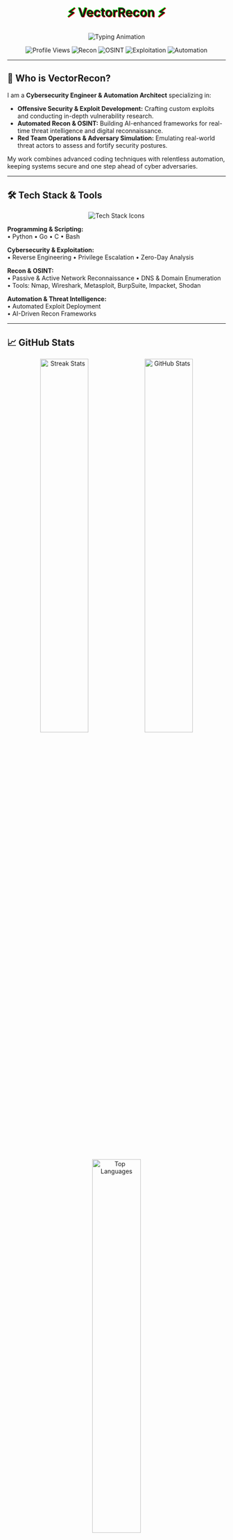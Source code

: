 <!-- Custom Animated CSS for Glitch Effect -->
<style>
@keyframes glitch {
  0% { text-shadow: 3px 3px 0 #00ff00, -3px -3px 0 #ff0000; }
  25% { text-shadow: -3px -3px 0 #00ff00, 3px 3px 0 #ff0000; }
  50% { text-shadow: 3px -3px 0 #ff0000, -3px 3px 0 #00ff00; }
  75% { text-shadow: -3px 3px 0 #ff0000, 3px -3px 0 #00ff00; }
  100% { text-shadow: 3px 3px 0 #00ff00, -3px -3px 0 #ff0000; }
}
.glitch-text {
  animation: glitch 1.5s infinite;
}
</style>

<!-- Header with Glitch Animation -->
<h1 align="center">
  <span class="glitch-text">⚡ VectorRecon ⚡</span>
</h1>

<!-- Typing Animation Banner -->
<p align="center">
  <img src="https://readme-typing-svg.demolab.com?font=Fira+Code&size=22&pause=1000&color=00FF00&center=true&vCenter=true&width=600&lines=Advanced+Recon+%7C+Offensive+Security;Automated+Threat+Intelligence;Real-Time+OSINT+%7C+Exploit+Development;Adversary+Simulation+%7C+Automation+Frameworks" alt="Typing Animation">
</p>

<!-- Dynamic Badges -->
<p align="center">
  <img src="https://komarev.com/ghpvc/?username=VectorRecon&label=🔥+Hacker+Sightings&color=00ff00&style=flat" alt="Profile Views">
  <img src="https://img.shields.io/badge/Recon-%23ffb400.svg?style=for-the-badge&logo=databricks&logoColor=black" alt="Recon">
  <img src="https://img.shields.io/badge/OSINT-%2300ff00.svg?style=for-the-badge&logo=wikidata&logoColor=black" alt="OSINT">
  <img src="https://img.shields.io/badge/Exploitation-%23ff0000.svg?style=for-the-badge&logo=microsoftsqlserver&logoColor=black" alt="Exploitation">
  <img src="https://img.shields.io/badge/Automation-%23009688.svg?style=for-the-badge&logo=python&logoColor=white" alt="Automation">
</p>

---

## 🚀 Who is VectorRecon?

I am a **Cybersecurity Engineer & Automation Architect** specializing in:

- **Offensive Security & Exploit Development:** Crafting custom exploits and conducting in-depth vulnerability research.
- **Automated Recon & OSINT:** Building AI-enhanced frameworks for real-time threat intelligence and digital reconnaissance.
- **Red Team Operations & Adversary Simulation:** Emulating real-world threat actors to assess and fortify security postures.

My work combines advanced coding techniques with relentless automation, keeping systems secure and one step ahead of cyber adversaries.

---

## 🛠️ Tech Stack & Tools

<p align="center">
  <img src="https://skillicons.dev/icons?i=python,go,bash,c,linux,git,html,css,js" alt="Tech Stack Icons">
</p>

**Programming & Scripting:**  
• Python • Go • C • Bash

**Cybersecurity & Exploitation:**  
• Reverse Engineering • Privilege Escalation • Zero-Day Analysis

**Recon & OSINT:**  
• Passive & Active Network Reconnaissance • DNS & Domain Enumeration  
• Tools: Nmap, Wireshark, Metasploit, BurpSuite, Impacket, Shodan

**Automation & Threat Intelligence:**  
• Automated Exploit Deployment  
• AI-Driven Recon Frameworks

---

## 📈 GitHub Stats

<p align="center">
  <img width="47%" src="https://github-readme-streak-stats.herokuapp.com/?user=VectorRecon&theme=radical&hide_border=true" alt="Streak Stats">
  <img width="47%" src="https://github-readme-stats.vercel.app/api?username=VectorRecon&show_icons=true&theme=radical&hide_border=true" alt="GitHub Stats">
</p>

<p align="center">
  <img width="47%" src="https://github-readme-stats.vercel.app/api/top-langs/?username=VectorRecon&layout=compact&theme=radical&hide_border=true" alt="Top Languages">
</p>

---

## 🛡️ Connect with Me

<p align="center">
  <a href="https://github.com/VectorRecon">
    <img src="https://img.shields.io/badge/GitHub-%23181717.svg?style=for-the-badge&logo=github&logoColor=white" alt="GitHub">
  </a>
  <!-- Additional social links or future contact info can be added here -->
</p>

---

<h3 align="center">⚡ "Automate. Exploit. Adapt." ⚡</h3>
